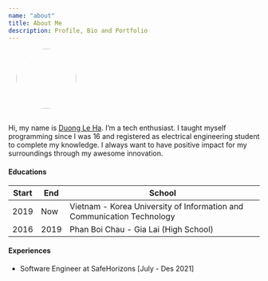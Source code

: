 ```yaml
---
name: "about"
title: About Me
description: Profile, Bio and Portfolio
---
```


<img style="width: 120px; margin: 0 0 1rem 1rem; border-radius: 60px;" class="is-pulled-right" src="./indexbanner.jpg"/>

Hi, my name is <u>Duong Le Ha</u>.
I’m a tech enthusiast. I taught myself programming since I was 16 and registered
as electrical engineering student to complete my knowledge. I always want to have positive impact
for my surroundings through my awesome innovation.

#### Educations

| Start | End    | School                                                                 |
| ----- | ------ | ---------------------------------------------------------------------- |
| 2019  | Now    | Vietnam - Korea University of Information and Communication Technology |
| 2016  | 2019   | Phan Boi Chau - Gia Lai (High School)                                  |

#### Experiences

* Software Engineer at SafeHorizons [July - Des 2021]